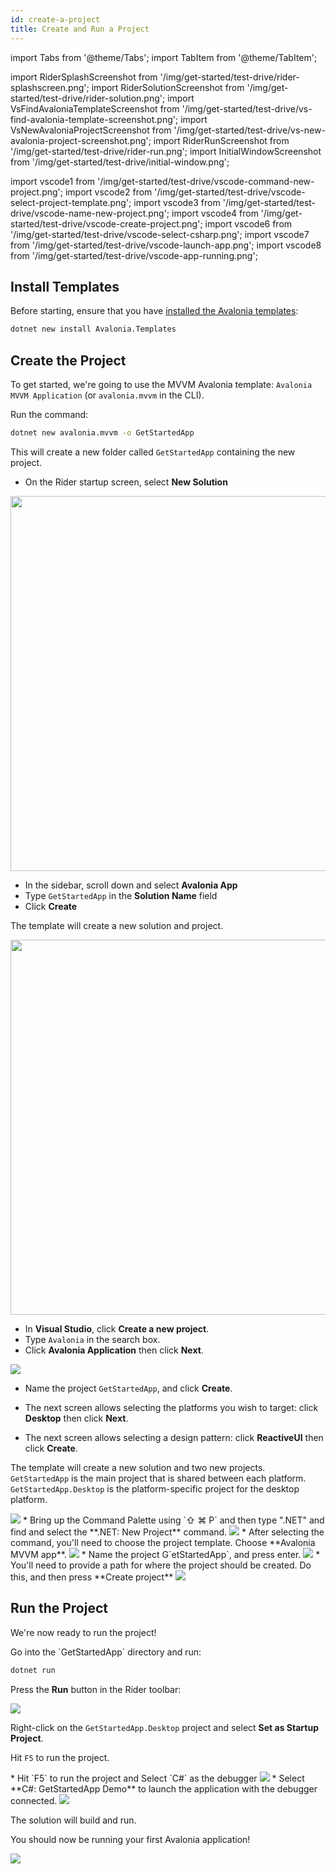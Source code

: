 ```yaml
---
id: create-a-project
title: Create and Run a Project
---
```


import Tabs from '@theme/Tabs';
import TabItem from '@theme/TabItem';

import RiderSplashScreenshot from '/img/get-started/test-drive/rider-splashscreen.png';
import RiderSolutionScreenshot from '/img/get-started/test-drive/rider-solution.png';
import VsFindAvaloniaTemplateScreenshot from '/img/get-started/test-drive/vs-find-avalonia-template-screenshot.png';
import VsNewAvaloniaProjectScreenshot from '/img/get-started/test-drive/vs-new-avalonia-project-screenshot.png';
import RiderRunScreenshot from '/img/get-started/test-drive/rider-run.png';
import InitialWindowScreenshot from '/img/get-started/test-drive/initial-window.png';

import vscode1 from '/img/get-started/test-drive/vscode-command-new-project.png';
import vscode2 from '/img/get-started/test-drive/vscode-select-project-template.png';
import vscode3 from '/img/get-started/test-drive/vscode-name-new-project.png';
import vscode4 from '/img/get-started/test-drive/vscode-create-project.png';
import vscode6 from '/img/get-started/test-drive/vscode-select-csharp.png';
import vscode7 from '/img/get-started/test-drive/vscode-launch-app.png';
import vscode8 from '/img/get-started/test-drive/vscode-app-running.png';


## Install Templates

Before starting, ensure that you have [installed the Avalonia templates](../install.md):

```bash title='Bash'
dotnet new install Avalonia.Templates
```

## Create the Project

To get started, we're going to use the MVVM Avalonia template: `Avalonia MVVM Application` (or `avalonia.mvvm` in the CLI).

<Tabs groupId="ide">
  <TabItem value="cli" label="Command Line" default>
Run the command:

```bash title='Bash'
dotnet new avalonia.mvvm -o GetStartedApp
```

This will create a new folder called `GetStartedApp` containing the new project.
  </TabItem>
  <TabItem value="rider" label="Rider">

- On the Rider startup screen, select **New Solution**

<img className="center" src={RiderSplashScreenshot} width="600"/>

- In the sidebar, scroll down and select **Avalonia App**
- Type `GetStartedApp` in the **Solution Name** field
- Click **Create**

The template will create a new solution and project.

<img className="center" src={RiderSolutionScreenshot} width="600"/>

  </TabItem>
  <TabItem value="vs" label="Visual Studio">

- In **Visual Studio**, click **Create a new project**.
- Type `Avalonia` in the search box.
- Click **Avalonia Application** then click **Next**.

<img className="center" src={VsFindAvaloniaTemplateScreenshot} />

- Name the project `GetStartedApp`, and click **Create**.

- The next screen allows selecting the platforms you wish to target: click **Desktop** then click **Next**.

- The next screen allows selecting a design pattern: click **ReactiveUI** then click **Create**.

The template will create a new solution and two new projects. `GetStartedApp` is the main project that is shared between each platform. `GetStartedApp.Desktop` is the platform-specific project for the desktop platform.

<img className="center" src={VsNewAvaloniaProjectScreenshot} />

  </TabItem>

  <TabItem value="vsc" label="Visual Studio Code">
     * Bring up the Command Palette using `⇧ ⌘ P` and then type ".NET" and find and select the **.NET: New Project** command.
     <img className="center" src={vscode1} />
     * After selecting the command, you'll need to choose the project template. Choose **Avalonia MVVM app**.
    <img className="center" src={vscode2} />
    * Name the project G`etStartedApp`, and press enter.
    <img className="center" src={vscode3} />
    * You'll need to provide a path for where the project should be created. Do this, and then press **Create project**
    <img className="center" src={vscode4} />
  </TabItem>
</Tabs>

## Run the Project

We're now ready to run the project!

<Tabs groupId="ide">
  <TabItem value="cli" label="Command Line" default>
Go into the `GetStartedApp` directory and run:

```bash title='Bash'
dotnet run
```
  </TabItem>
  <TabItem value="rider" label="Rider">

Press the **Run** button in the Rider toolbar:

<img className="center" src={RiderRunScreenshot} />

  </TabItem>
  <TabItem value="vs" label="Visual Studio">

  Right-click on the `GetStartedApp.Desktop` project and select **Set as Startup Project**.

  Hit `F5` to run the project.

  </TabItem>

  <TabItem value="vsc" label="Visual Studio Code">
   * Hit `F5` to run the project and Select `C#` as the debugger
    <img className="center" src={vscode6} />
  * Select **C#: GetStartedApp Demo** to launch the application with the debugger connected.
    <img className="center" src={vscode7} />
  </TabItem>
</Tabs>

The solution will build and run.

You should now be running your first Avalonia application!

<img className="center" src={InitialWindowScreenshot} />
